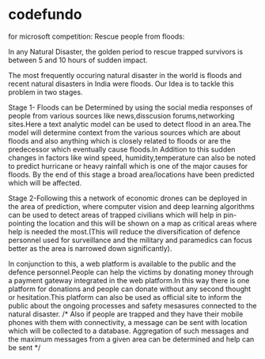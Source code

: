 # codefundo
for microsoft competition:
Rescue people from floods:

In any Natural Disaster, the golden period to rescue trapped survivors is between 5 and 10 hours of sudden impact.

The most frequently occuring natural disaster in the world is floods and recent natural disasters in India were floods. 
Our Idea is to tackle this problem in two stages. 

Stage 1- Floods can be Determined by using the social media responses of people from various sources like news,disscusion forums,networking sites.Here a text analytic model can be used to detect flood in an area.The model will determine context from the various sources which are about floods and also anything which is closely related to floods or are the predecessor which eventually cause floods.In Addition to this sudden changes in factors like wind speed, humidity,temperature can also be noted to predict hurricane or heavy rainfall which is one of the major causes for floods. By the end of this stage a broad area/locations have been predicted which will be affected.

Stage 2-Following this a network of economic drones can be deployed in the area of prediction, where computer vision and deep learning algorithms can be used to detect areas of trapped civilians which will help in pin-pointing the location and this will be shown on a map as critical areas where help is needed the most.(This will reduce the diversification of defence personnel used for surveillance and the military and paramedics can focus better as the area is narrowed down significantly).

In conjunction to this, a web platform is available to the public and the defence personnel.People can help the victims by donating money through a payment gateway integrated in the web platform.In this way there is one platform for donations and people can donate without any second thought or hesitation.This platform can also be used as official site to inform the public about the ongoing processes and safety mesasures connected to the natural disaster.
/*
Also if people are trapped and they have their mobile phones with them with connectivity, a message can be sent with location which will be collected to a database. Aggregation of such messages and the maximum messages from a given area can be determined and help can be sent
*/
